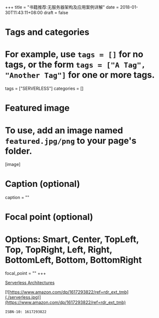 +++
title = "书籍推荐:无服务器架构及应用案例详解"
date = 2018-01-30T11:43:11+08:00
draft = false

# Tags and categories
# For example, use `tags = []` for no tags, or the form `tags = ["A Tag", "Another Tag"]` for one or more tags.
tags = ["SERVERLESS"]
categories = []

# Featured image
# To use, add an image named `featured.jpg/png` to your page's folder. 
[image]
  # Caption (optional)
  caption = ""

  # Focal point (optional)
  # Options: Smart, Center, TopLeft, Top, TopRight, Left, Right, BottomLeft, Bottom, BottomRight
  focal_point = ""
+++



[Serverless Architectures](https://www.amazon.com/dp/1617293822/ref=rdr_ext_tmb)

[![https://www.amazon.com/dp/1617293822/ref=rdr_ext_tmb](./serverless.jpg)](https://www.amazon.com/dp/1617293822/ref=rdr_ext_tmb)

```
ISBN-10: 1617293822
```